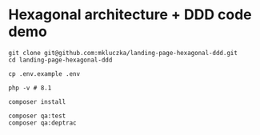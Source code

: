 # Hexagonal architecture + DDD code demo

```shell
git clone git@github.com:mkluczka/landing-page-hexagonal-ddd.git
cd landing-page-hexagonal-ddd

cp .env.example .env

php -v # 8.1

composer install

composer qa:test
composer qa:deptrac
```
